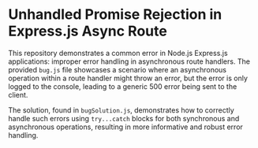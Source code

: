 # Unhandled Promise Rejection in Express.js Async Route

This repository demonstrates a common error in Node.js Express.js applications: improper error handling in asynchronous route handlers. The provided `bug.js` file showcases a scenario where an asynchronous operation within a route handler might throw an error, but the error is only logged to the console, leading to a generic 500 error being sent to the client.

The solution, found in `bugSolution.js`, demonstrates how to correctly handle such errors using `try...catch` blocks for both synchronous and asynchronous operations, resulting in more informative and robust error handling.
